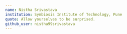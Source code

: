 ```yaml
---
name: Nistha Srivastava
institution: Symbiosis Institute of Technology, Pune
quote: Allow yourselves to be surprised.
github_user: nistha99srivastava
---
```

